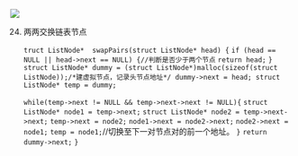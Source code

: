 ![](https://lalala1502.oss-cn-beijing.aliyuncs.com/%E5%B1%8F%E5%B9%95%E6%88%AA%E5%9B%BE%202024-04-11%20225836.png)

24. 两两交换链表节点

    `truct ListNode*  swapPairs(struct ListNode* head) {`
    `if (head == NULL || head->next == NULL) {//判断是否少于两个节点`
        `return head;`
    `}`
    `struct ListNode* dummy = (struct ListNode*)malloc(sizeof(struct ListNode));/*建虚拟节点，记录头节点地址*/
    dummy->next = head;
    struct ListNode* temp = dummy;`

    `while(temp->next != NULL && temp->next->next != NULL){`
         `struct ListNode* node1 = temp->next;`
        `struct ListNode* node2 = temp->next->next;`
        `temp->next = node2;`
        `node1->next = node2->next;`
        `node2->next = node1;`
        `temp = node1;`//切换至下一对节点对的前一个地址。
    `}`
    `return dummy->next;`
    `}`

    ```